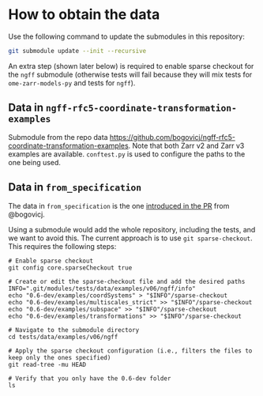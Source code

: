 # How to obtain the data

Use the following command to update the submodules in this repository:

```bash
git submodule update --init --recursive
```

An extra step (shown later below) is required to enable sparse checkout for the `ngff` submodule
(otherwise tests will fail because they will mix tests for `ome-zarr-models-py` and
tests for `ngff`).

## Data in `ngff-rfc5-coordinate-transformation-examples`

Submodule from the repo data https://github.com/bogovicj/ngff-rfc5-coordinate-transformation-examples. Note that both Zarr v2 and Zarr v3 examples are available. `conftest.py` is used to configure the paths to the one being used.

## Data in `from_specification`

The data in `from_specification` is the one [introduced in the PR](https://github.com/bogovicj/ngff/tree/coord-transforms/latest/examples) from @bogovicj.

Using a submodule would add the whole repository, including the tests, and we want
to avoid this.
The current approach is to use `git sparse-checkout`. This requires the following steps:

```
# Enable sparse checkout
git config core.sparseCheckout true

# Create or edit the sparse-checkout file and add the desired paths
INFO=".git/modules/tests/data/examples/v06/ngff/info"
echo "0.6-dev/examples/coordSystems" > "$INFO"/sparse-checkout
echo "0.6-dev/examples/multiscales_strict" >> "$INFO"/sparse-checkout
echo "0.6-dev/examples/subspace" >> "$INFO"/sparse-checkout
echo "0.6-dev/examples/transformations" >> "$INFO"/sparse-checkout

# Navigate to the submodule directory
cd tests/data/examples/v06/ngff

# Apply the sparse checkout configuration (i.e., filters the files to keep only the ones specified)
git read-tree -mu HEAD

# Verify that you only have the 0.6-dev folder
ls
```
